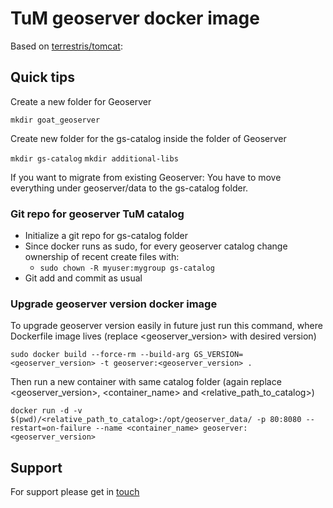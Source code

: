# TuM geoserver docker image

Based on [terrestris/tomcat](https://github.com/terrestris/docker-tomcat):

## Quick tips

Create a new folder for Geoserver

`mkdir goat_geoserver`

Create new folder for the gs-catalog inside the folder of Geoserver

`mkdir gs-catalog`
`mkdir additional-libs`

If you want to migrate from existing Geoserver:
You have to move everything under geoserver/data to the gs-catalog folder.


### Git repo for geoserver TuM catalog

* Initialize a git repo for gs-catalog folder
* Since docker runs as sudo, for every geoserver catalog change ownership of recent create files with:
	* `sudo chown -R myuser:mygroup gs-catalog`
* Git add and commit as usual


### Upgrade geoserver version docker image

To upgrade geoserver version easily in future just run this command, where Dockerfile image lives (replace <geoserver_version> with desired version)

`sudo docker build --force-rm --build-arg GS_VERSION=<geoserver_version> -t geoserver:<geoserver_version> .`

Then run a new container with same catalog folder (again replace <geoserver_version>, <container_name> and <relative_path_to_catalog>)

`docker run -d -v $(pwd)/<relative_path_to_catalog>:/opt/geoserver_data/ -p 80:8080 --restart=on-failure --name <container_name> geoserver:<geoserver_version>`

## Support

For support please get in [touch](fernando.ribeiro@geocrafter.eu)
